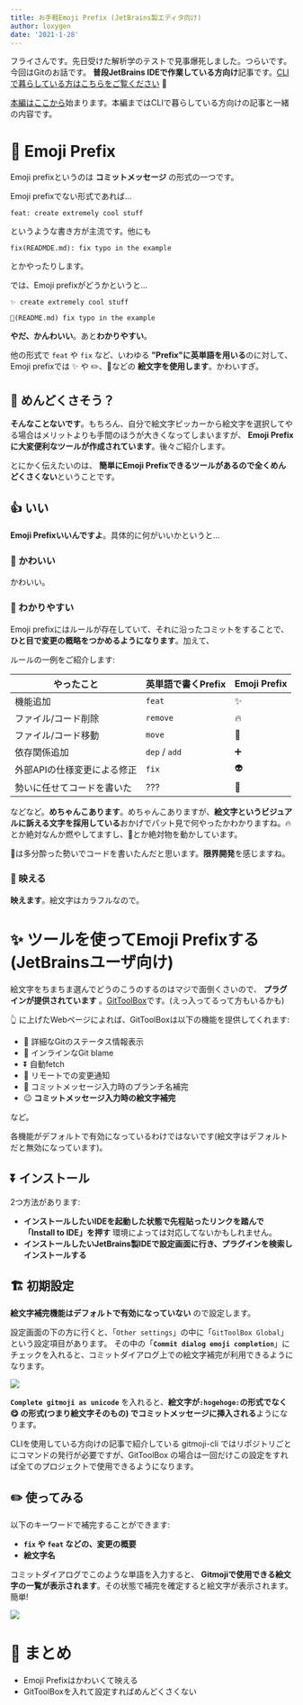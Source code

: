 ```yaml
---
title: お手軽Emoji Prefix (JetBrains製エディタ向け)
author: loxygen
date: '2021-1-28'
---
```


フライさんです。先日受けた解析学のテストで見事爆死しました。つらいです。今回はGitのお話です。
**普段JetBrains IDEで作業している方向け**記事です。[CLIで暮らしている方はこちらをご覧ください](/blog/004) :pray:

[本編はここから](#emoji-prefix-with-tool)始まります。本編まではCLIで暮らしている方向けの記事と一緒の内容です。

# :slightly_smiling_face: Emoji Prefix

Emoji prefixというのは **コミットメッセージ** の形式の一つです。

Emoji prefixでない形式であれば…

```
feat: create extremely cool stuff
```

というような書き方が主流です。他にも

```
fix(READMDE.md): fix typo in the example
```

とかやったりします。

では、Emoji prefixがどうかというと…

```
✨ create extremely cool stuff
```
```
📝(README.md) fix typo in the example
```

**やだ、かんわいい**。あと**わかりやすい**。

他の形式で `feat` や `fix` など、いわゆる **"Prefix"に英単語を用いる**のに対して、Emoji prefixでは :sparkles: や :pencil2:、:bug:などの **絵文字を使用します**。かわいすぎ。

## :thinking: めんどくさそう？

**そんなことないです**。もちろん、自分で絵文字ピッカーから絵文字を選択してやる場合はメリットよりも手間のほうが大きくなってしまいますが、 **Emoji Prefixに大変便利なツールが作成されています**。後々ご紹介します。

とにかく伝えたいのは、 **簡単にEmoji Prefixできるツールがあるので全くめんどくさくない**ということです。

## :thumbsup: いい

**Emoji Prefixいいんですよ**。具体的に何がいいかというと…

### :revolving_hearts: かわいい

かわいい。

### :eyes: わかりやすい

Emoji prefixにはルールが存在していて、それに沿ったコミットをすることで、**ひと目で変更の概略をつかめるようになります**。加えて、

ルールの一例をご紹介します:

| やったこと                  | 英単語で書くPrefix | Emoji Prefix      |
| --------------------------- | ------------------ | ----------------- |
| 機能追加                    | `feat`             | :sparkles:        |
| ファイル/コード削除         | `remove`           | :fire:            |
| ファイル/コード移動         | `move`             | :truck:           |
| 依存関係追加                | `dep` / `add`      | :heavy_plus_sign: |
| 外部APIの仕様変更による修正 | `fix`              | :alien:           |
| 勢いに任せてコードを書いた  | ???                | :beer:            |

などなど。**めちゃんこあります**。めちゃんこありますが、**絵文字というビジュアルに訴える文字を採用している**おかげでパット見で何やったかわかりますね。:fire:とか絶対なんか燃やしてますし、:truck:とか絶対物を動かしています。

:beer:は多分酔った勢いでコードを書いたんだと思います。**限界開発**を感じますね。

### :rainbow: 映える

**映えます**。絵文字はカラフルなので。

<a id="emoji-prefix-with-tool" />

# :sparkles: ツールを使ってEmoji Prefixする (JetBrainsユーザ向け)
絵文字をちまちま選んでどうのこうのするのはマジで面倒くさいので、 **プラグインが提供されています** 。[GitToolBox](https://plugins.jetbrains.com/plugin/7499-gittoolbox)です。(えっ入ってるって方もいるかも)

:point_up_2: に上げたWebページによれば、GitToolBoxは以下の機能を提供してくれます:

- :speech_balloon: 詳細なGitのステータス情報表示
- :eyes: インラインなGit blame
- :arrow_double_down: 自動fetch
- :loudspeaker: リモートでの変更通知
- :twisted_rightwards_arrows: コミットメッセージ入力時のブランチ名補完
- :wink: **コミットメッセージ入力時の絵文字補完**

など。

各機能がデフォルトで有効になっているわけではないです(絵文字はデフォルトだと無効になっています)。

## :arrow_double_down: インストール
2つ方法があります:

- **インストールしたいIDEを起動した状態で先程貼ったリンクを踏んで「Install to IDE」を押す**
  環境によっては対応してないかもしれません。
- **インストールしたいJetBrains製IDEで設定画面に行き、プラグインを検索しインストールする**

## :building_construction: 初期設定
**絵文字補完機能はデフォルトで有効になっていない** ので設定します。

設定画面の下の方に行くと、「`Other settings`」の中に「`GitToolBox Global`」という設定項目があります。
その中の「**`Commit dialog emoji completion`**」にチェックを入れると、コミットダイアログ上での絵文字補完が利用できるようになります。

![](https://i.imgur.com/iySFXcB.png)

**`Complete gitmoji as unicode`** を入れると、**絵文字が`:hogehoge:`の形式でなく :yum: の形式(つまり絵文字そのもの) でコミットメッセージに挿入される**ようになります。

CLIを使用している方向けの記事で紹介している gitmoji-cli ではリポジトリごとにコマンドの発行が必要ですが、GitToolBox の場合は一回だけこの設定をすれば全てのプロジェクトで使用できるようになります。

## :pencil2: 使ってみる

以下のキーワードで補完することができます:

- **`fix` や `feat` などの、変更の概要**
- **絵文字名**

コミットダイアログでこのような単語を入力すると、 **Gitmojiで使用できる絵文字の一覧が表示されます**。その状態で補完を確定すると絵文字が表示されます。簡単!

![](https://i.imgur.com/8xKe15j.png)

# :wave: まとめ

- Emoji Prefixはかわいくて映える
- GitToolBoxを入れて設定すればめんどくさくない
